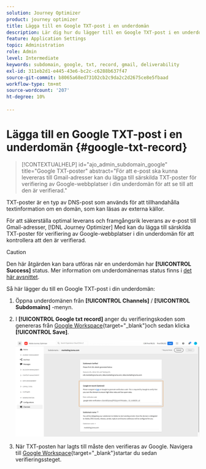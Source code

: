 ```yaml
---
solution: Journey Optimizer
product: journey optimizer
title: Lägga till en Google TXT-post i en underdomän
description: Lär dig hur du lägger till en Google TXT-post i en underdomän
feature: Application Settings
topic: Administration
role: Admin
level: Intermediate
keywords: subdomain, google, txt, record, gmail, deliverability
exl-id: 311eb2d1-e445-43e6-bc2c-c6288b637f47
source-git-commit: b8065a68ed73102cb2c9da2c2d2675ce8e5fbaad
workflow-type: tm+mt
source-wordcount: '207'
ht-degree: 10%

---
```


# Lägga till en Google TXT-post i en underdomän {#google-txt-record}

>[!CONTEXTUALHELP]
>id="ajo_admin_subdomain_google"
>title="Google TXT-poster"
>abstract="För att e-post ska kunna levereras till Gmail-adresser kan du lägga till särskilda TXT-poster för verifiering av Google-webbplatser i din underdomän för att se till att den är verifierad."

TXT-poster är en typ av DNS-post som används för att tillhandahålla textinformation om en domän, som kan läsas av externa källor.

För att säkerställa optimal leverans och framgångsrik leverans av e-post till Gmail-adresser, [!DNL Journey Optimizer] Med kan du lägga till särskilda TXT-poster för verifiering av Google-webbplatser i din underdomän för att kontrollera att den är verifierad.

>[!CAUTION]
>
> Den här åtgärden kan bara utföras när en underdomän har **[!UICONTROL Success]** status. Mer information om underdomänernas status finns i [det här avsnittet](about-subdomain-delegation.md#access-delegated-subdomains).

Så här lägger du till en Google TXT-post i din underdomän:

1. Öppna underdomänen från **[!UICONTROL Channels]** / **[!UICONTROL Subdomains]** -menyn.

1. I **[!UICONTROL Google txt record]** anger du verifieringskoden som genereras från [Google Workspace](https://support.google.com/a/answer/183895){target="_blank"}<!--G Suite Admin tools-->och sedan klicka **[!UICONTROL Save]**.

   ![](assets/subdomain-google-txt.png)

1. När TXT-posten har lagts till måste den verifieras av Google. Navigera till [Google Workspace](https://support.google.com/a/answer/183895){target="_blank"}<!--G Suite Admin tools-->startar du sedan verifieringssteget.
